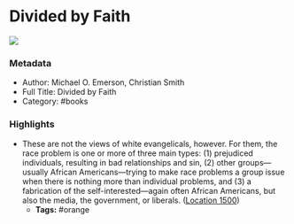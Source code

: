 # Divided by Faith

![](https://images-na.ssl-images-amazon.com/images/I/41bFmTfwRUL._SL200_.jpg)

### Metadata

- Author: Michael O. Emerson, Christian Smith
- Full Title: Divided by Faith
- Category: #books

### Highlights

- These are not the views of white evangelicals, however. For them, the race problem is one or more of three main types: (1) prejudiced individuals, resulting in bad relationships and sin, (2) other groups—usually African Americans—trying to make race problems a group issue when there is nothing more than individual problems, and (3) a fabrication of the self-interested—again often African Americans, but also the media, the government, or liberals. ([Location 1500](https://readwise.io/to_kindle?action=open&asin=B000SHYQZU&location=1500))
    - **Tags:** #orange
